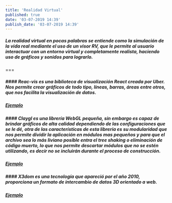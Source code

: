 ```yaml
---
title: 'Realidad Virtual'
published: true
date: '03-07-2019 14:39'
publish_date: '03-07-2019 14:39'
---
```


##### La realidad virtual en pocas palabras se entiende como la simulación de la vida real mediante el uso de un visor RV, que le permite al usuario interactuar con un entorno virtual y completamente realista, haciendo uso de gráficos y sonidos para lograrlo.
===
##### #### **Reac-vis** es una biblioteca de visualización React creada por Uber. Nos permite crear gráficos de todo tipo, líneas, barras, áreas entre otros, que nos facilita la visualización de datos.
##### <a href="#" class="btn btn-info" role="button">Ejemplo</a>
##### 
##### #### **Claygl** es una librería WebGL pequeña, sin embargo es capaz de brindar gráficos de alta calidad dependiendo de las configuraciones que se le dé, otra de las características de esta librería es su modularidad que nos permite dividir la aplicación en módulos mas pequeños y para que el archivo sea lo más liviano posible entra el tree shaking o eliminación de código muerto, lo que nos permite descartar módulos que no se estén utilizando, es decir no se incluirán durante el proceso de construcción.
##### <a href="#" class="btn btn-info" role="button">Ejemplo</a>
##### 
##### #### **X3dom** es una tecnología que apareció por el año 2010, proporciona un formato de intercambio de datos 3D orientado a web. 
##### <a href="https://sahorymaila.com/es/blog/realidad-virtual/x3dom.html" class="btn btn-info" role="button">Ejemplo</a>